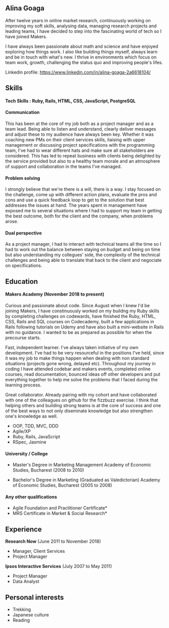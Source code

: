 ## Alina Goaga

After twelve years in online market research, continuously working on improving my soft skills, analysing data, managing research projects and leading teams, I have decided to step into the fascinating world of tech so I have joined Makers.

I have always been passionate about math and science and have enjoyed exploring how things work. I also like building things myself, always learn and be in touch with what's new. I thrive in environments which focus on team work, growth, challenging the status quo and improving people's lifes. 

Linkedin profile: https://www.linkedin.com/in/alina-goaga-2a6618104/

## Skills

#### Tech Skills : Ruby, Rails, HTML, CSS, JavaScript, PostgreSQL

#### Communication

This has been at the core of my job both as a project manager and as a team lead. Being able to listen and understand, clearly deliver messages and adjust these to my audience have always been key. Whether it was coaching new PMs on their client services skills, liaising with upper management or discussing project specifications with the programming team, I've had to wear different hats and make sure all stakeholders are considered. This has led to repeat business with clients being delighted by the service provided but also to a healthy team morale and an atmosphere of support and collaboration in the teams I've managed.

#### Problem solving

I strongly believe that we're there is a will, there is a way. I stay focused on the challenge, come up with different action plans, evaluate the pros and cons and use a quick feedback loop to get to the solution that best addresses the issues at hand. The years spent in management have exposed me to several situations where I had to support my team in getting the best outcome, both for the client and the company, when problems arose.

#### Dual perspective

As a project manager, I had to interact with technical teams all the time so I had to work out the balance between staying on budget and being on time but also understanding my collegues' side, the complexity of the technical challenges and being able to translate that back to the client and negociate on specifications.

## Education

#### Makers Academy (November 2018 to present)

Curious and passionate about code. Since August when I knew I'd be joining Makers, I have constinuously worked on my buildng my Ruby skills by completing challenges on codewards, have finished the Ruby, HTML, CSS, Rails and SQL courses on Codecademy, built a few applications in Rails following tutorials on Udemy and have also built a mini-website in Rails with no guidance. I wanted to be as prepared as possible for when the precourse starts.

Fast, independent learner. I've always taken initiative of my own development. I've had to be very resourceful in the positions I've held, since it was my job to make things happen when dealing with non standard situations (projects gone wrong, delayed etc). Throughout my journey in coding I have attended codebar and makers events, completed online courses, read documentation, bounced ideas off other developers and put everything together to help me solve the problems that I faced during the learning process.

Great collaborator. Already pairing with my cohort and have collaborated with one of the colleagues on github for the fizzbuzz exercise. I think that helping others and building strong teams is at the core of success and one of the best ways to not only diseminate knowledge but also strengthen one's knowledge as well.

- OOP, TDD, MVC, DDD
- Agile/XP
- Ruby, Rails, JavaScript
- RSpec, Jasmine

#### University / College 

- Master's Degree in Marketing Management
Academy of Economic Studies, Bucharest (2008 to 2010) 

- Bachelor's Degree in Marketing (Graduated as Valedictorian)
Academy of Economic Studies, Bucharest (2005 to 2008) 

#### Any other qualifications

- Agile Foundation and Practitioner Certificate*
- MRS Certificate in Market & Social Research*

## Experience

**Research Now** (June 2011 to November 2018)    

- Manager, Client Services
- Project Manager 

**Ipsos Interactive Services** (July 2007 to May 2011)

- Project Manager
- Data Analyst

## Personal interests

- Trekking 
- Japanese culture
- Reading 
